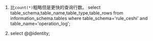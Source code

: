 1. 比`count(*)`粗略但是更快的查询行数。
select table_schema,table_name,table_type,table_rows from information_schema.tables where table_schema='rule_ceshi' and table_name='operation_log';

2. select @@identity;
